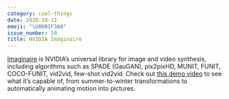 ```yaml
---
category: cool-things
date: 2020-10-11
emoji: "\U0001F3A8"
issue_number: 50
title: NVIDIA Imaginaire
---
```


[Imaginaire](http://imaginaire.cc?utm_campaign=Dynamically%20Typed&utm_medium=email&utm_source=Revue%20newsletter) is NVIDIA’s universal library for image and video synthesis, including algorithms such as SPADE (GauGAN), pix2pixHD, MUNIT, FUNIT, COCO-FUNIT, vid2vid, few-shot vid2vid.
Check out [this demo video](https://youtu.be/jgTX5OnAsYQ?utm_campaign=Dynamically%20Typed&utm_medium=email&utm_source=Revue%20newsletter) to see what it’s capable of, from summer-to-winter transformations to automatically animating motion into pictures.